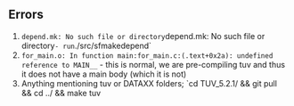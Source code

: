 
## Errors
1. `depend.mk: No such file or directory`depend.mk: No such file or directory` - run `./src/sfmakedepend`
2. `for_main.o: In function main:for_main.c:(.text+0x2a): undefined reference to MAIN__` - this is normal, we are pre-compiling tuv and thus it does not have a main body (which it is not)
3. Anything mentioning tuv or DATAXX folders; `cd TUV_5.2.1/ && git pull && cd ../ && make tuv

